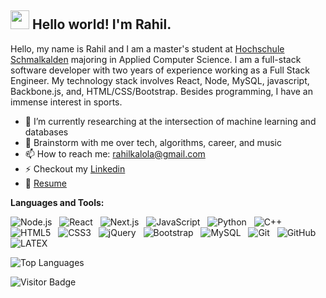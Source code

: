 <h2><img src="https://raw.githubusercontent.com/iampavangandhi/iampavangandhi/master/gifs/Hi.gif" width="30px"> Hello world! I'm Rahil.</h2>

<!--
### Hi there 👋, I am [Rahil](https://rusty-sj.github.io/)! 😁
**rusty-sj/rusty-sj** is a ✨ _special_ ✨ repository because its `README.md` (this file) appears on your GitHub profile.
Here are some ideas to get you started:

- 🔭 I’m currently working on ...
- 🌱 I’m currently learning ...
- 👯 I’m looking to collaborate on ...
- 🤔 I’m looking for help with ...
- 💬 Ask me about ...
- 📫 How to reach me: ...
- 😄 Pronouns: ...
- ⚡ Fun fact: ...
- 🤔 I’m looking for help with Statistics
- 👯 I’m looking to collaborate on ...
-->

Hello, my name is Rahil and I am a master's student at [Hochschule Schmalkalden](https://www.hs-schmalkalden.de/) majoring in Applied Computer Science. I am a full-stack software developer with two years of experience working as a Full Stack Engineer. My technology stack involves React, Node, MySQL, javascript, Backbone.js, and, HTML/CSS/Bootstrap. Besides programming, I have an immense interest in sports.

- 🔭 I’m currently researching at the intersection of machine learning and databases
- 💬 Brainstorm with me over tech, algorithms, career, and music 
- 📫 How to reach me: rahilkalola@gmail.com
- ⚡ Checkout my [Linkedin](www.linkedin.com/in/rahil-kalola)
- 📝 [Resume]()

**Languages and Tools:** 

![Node.js](https://img.shields.io/badge/-Node.js-black?logo=node.js&style=social)&nbsp;&nbsp;
![React](https://img.shields.io/badge/-React-black?logo=react&style=social)&nbsp;&nbsp;
![Next.js](https://img.shields.io/badge/-Next.js-black?logo=next.js&style=social)&nbsp;&nbsp;
![JavaScript](https://img.shields.io/badge/-JavaScript-black?logo=javascript&style=social)&nbsp;&nbsp;
![Python](https://img.shields.io/badge/-Python-black?logo=Python&style=social)&nbsp;&nbsp;
![C++](https://img.shields.io/badge/-C++-black?logo=c%2B%2B&style=social)&nbsp;&nbsp;
![HTML5](https://img.shields.io/badge/-HTML5-black?logo=html5&style=social)&nbsp;&nbsp;
![CSS3](https://img.shields.io/badge/-CSS3-black?logo=css3&style=social)&nbsp;&nbsp;
![jQuery](https://img.shields.io/badge/-jQuery-black?logo=jquery&style=social)&nbsp;&nbsp;
![Bootstrap](https://img.shields.io/badge/-Bootstrap-black?logo=bootstrap&style=social)&nbsp;&nbsp;
![MySQL](https://img.shields.io/badge/-MySQL-black?logo=mysql&style=social)&nbsp;&nbsp;
![Git](https://img.shields.io/badge/-Git-black?logo=git&style=social)&nbsp;&nbsp;
![GitHub](https://img.shields.io/badge/-GitHub-black?logo=github&style=social)&nbsp;&nbsp;
![LATEX](https://img.shields.io/badge/-LATEX-black?logo=latex&style=social)&nbsp;&nbsp;


![Top Languages](https://github-readme-stats.vercel.app/api/top-langs/?username=rahilkalola17&theme=vue-dark&show_icons=true&hide_border=true&layout=compact)

![Visitor Badge](https://visitor-badge.laobi.icu/badge?page_id=rahilkalola17.rahilkalola17)
